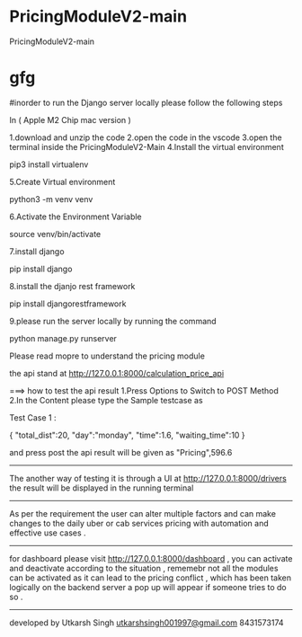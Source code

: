 # PricingModuleV2-main
 PricingModuleV2-main
# gfg
 #inorder to run the Django server locally please follow the following steps 

In ( Apple M2 Chip mac version ) 

 1.download and unzip the code
 2.open the code in the vscode
 3.open the terminal inside the PricingModuleV2-Main
 4.Install the virtual environment 

 pip3 install virtualenv

 5.Create Virtual environment 

 python3 -m venv venv

 6.Activate the Environment Variable

 source venv/bin/activate

 7.install django 

 pip install django

 8.install the djanjo rest framework

 pip install djangorestframework

9.please run the server locally by running the command

python manage.py runserver

Please read mopre to understand the pricing module 

the api stand at http://127.0.0.1:8000/calculation_price_api

===> how to test the api result 
1.Press Options to Switch to POST Method
2.In the Content please type the Sample testcase
as 

Test Case 1 :

{
"total_dist":20,
"day":"monday",
"time":1.6,
"waiting_time":10
}

and press post 
the api result will be given as "Pricing",596.6

-------------------

The another way of testing it is through a UI at http://127.0.0.1:8000/drivers
the result will be displayed in the running terminal 

-------------------

As per the requirement the user can alter multiple factors and can make changes to the daily uber or cab services pricing with automation and effective use cases .

----------

for dashboard please visit http://127.0.0.1:8000/dashboard , you can activate and deactivate according to the situation , rememebr not all the modules can be activated as it can lead to the pricing conflict , which has been taken logically on the backend server a pop up will appear if someone tries to do so .

------
developed by Utkarsh Singh 
utkarshsingh001997@gmail.com
8431573174
    
